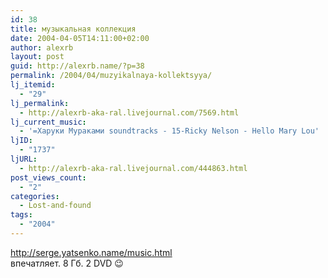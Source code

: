 ```yaml
---
id: 38
title: музыкальная коллекция
date: 2004-04-05T14:11:00+02:00
author: alexrb
layout: post
guid: http://alexrb.name/?p=38
permalink: /2004/04/muzyikalnaya-kollektsyya/
lj_itemid:
  - "29"
lj_permalink:
  - http://alexrb-aka-ral.livejournal.com/7569.html
lj_current_music:
  - '=Харуки Мураками soundtracks - 15-Ricky Nelson - Hello Mary Lou'
ljID:
  - "1737"
ljURL:
  - http://alexrb-aka-ral.livejournal.com/444863.html
post_views_count:
  - "2"
categories:
  - Lost-and-found
tags:
  - "2004"
---
```

http://serge.yatsenko.name/music.html  
впечатляет. 8 Гб. 2 DVD 😉